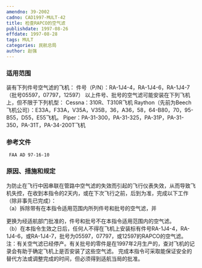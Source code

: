 ```yaml
---
amendno: 39-2002  
cadno: CAD1997-MULT-42  
title: 检查RAPCO的空气滤  
publishdate: 1997-08-26  
effdate: 1997-08-28  
tags: MULT  
categories: 民航总局  
author: 赵强  
---
```

  
### 适用范围  
装有下列件号空气滤的飞机：
件号（P/N）：RA-1J4-4，RA-1J4-6，RA-1J4-7（批号05597，07797，12597）
以上件号、批号的空气滤可能安装在下列飞机上，但不限于下列机型：
Cessna：310R、T310R飞机
Raython（先前为Beech飞机公司）：E33A，F33A，V35A，V35B，36，A36，58，64-B80，70，95-B55，D55，E55飞机。
Piper：PA-31-300，PA-31-325，PA-31P，PA-31-350，PA-31T，PA-34-200T飞机  
  
<!--more-->  
### 参考文件  
     FAA AD 97-16-10       
  
### 原因、措施和规定  
为防止在飞行中因串联在管路中空气滤的失效而引起的飞行仪表失效，从而导致飞机失控，在收到本指令的2天内，或在下次飞行之前，后到为准，完成以下工作（除非事先已完成）：  
    （a）拆除带有在本指令适用范围内所列件号和批号的空气滤，并  
      
更换为经适航部门批准的，件号和批号不在本指令适用范围内的空气滤。  
（b）在本指令生效之日后，任何人不得在飞机上安装标有件号RA-1J4-4，RA-1J4-6，或RA-1J4-7，批号为05597，07797，或12597的RAPCO的空气滤。  
    注：有关空气滤已经停产。有关批号的零件是在1997年2月生产的，查对飞机的记录会有助于确定飞机上是否安装了这些空气滤。     完成本指令可采取能保证安全的替代方法或调整完成的时间，但必须得到适航当局的批准。  
